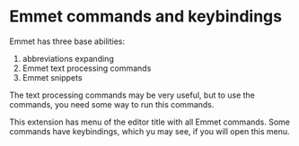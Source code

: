 # Emmet commands and keybindings
Emmet has three base abilities:

1. abbreviations expanding
2. Emmet text processing commands
3. Emmet snippets

The text processing commands may be very useful, but to use the commands, you need some way to run this commands. 

This extension has menu of the editor title with all Emmet commands. Some commands have keybindings, which yu may see, if you will open this menu.
